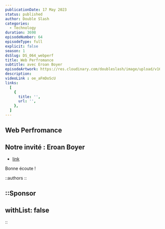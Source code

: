 ```yaml
---
publicationDate: 17 May 2023
status: published
author: Double Slash
categories:
  - Technology
duration: 3698
episodeNumber: 64
episodeType: full
explicit: false
season: 1
dsSlug: DS_064_webperf
title: Web Perfromance
subtitle: avec Eroan Boyer
episodeArtwork: https://res.cloudinary.com/doubleslash/image/upload/v1684265659/episode/ART_64_webperf_btpfzd.png
description: 
videoLink : oe_aFmDoScU
links:
  [
    {
      title: '',
      url: '',
    },
  ]
---
```

## Web Perfromance

## Notre invité : Eroan Boyer

- [link](http)

Bonne écoute !

::authors
::

::Sponsor
---
withList: false
---
::
